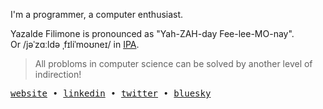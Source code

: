 I'm a programmer, a computer enthusiast.
<!-- I like cats, computers, mathematics, books and trying to like chess. -->
Yazalde Filimone is pronounced as "Yah-ZAH-day Fee-lee-MO-nay".<br/>
Or /jəˈzɑːldə ˌfɪliˈmoʊneɪ/ in [IPA](https://en.wikipedia.org/wiki/International_Phonetic_Alphabet).

> All probloms in computer science can be solved by another level of indirection!

<!--
I strongly love low-level details of computers and mathematics. non-expert. trying to be scientidst.

> “Some infinities are bigger than others… There are days, many of them, when I get irritated by the size of my set of unlimited infinities. I wish I had more numbers than I probably will.”


My interests include, but are not limited to, compilers, language design, operating systems, type theory, accelerators, and web browsers. 
-->

<!---
• Projects:

1. [A JavaScript and TypeScript engine](https://github.com/yazaldefilimone/core-engine) (WIP)
2. [A light-weight and fast runtime for JavaScript and TypeScript](https://github.com/yazaldefilimone/zox) (WIP depend 1)
3. [A dependent type checker for lambda calculus](https://github.com/yazaldefilimone/lambda-checker)
4. [Build Stack-based | Bytecode interpreter | Garbage collection](https://github.com/yazaldefilimone/virtual-machine.rs)
5. [The Dolphin Programming Language](https://github.com/yazaldefilimone/dolphin)
6. [Type system | Static typeChecker | Type inference](https://github.com/yazaldefilimone/eva-typechecker)
7. [A mini Typescript compiler](https://github.com/yazaldefilimone/mini-typescript)
8. [High-level compilation | Transform pipeline | Message-passing mechanism | Transpiler](https://github.com/yazaldefilimone/high-level-compiler) (2023)
9. [Computer science | Algorithms | Data structures](https://github.com/yazaldefilimone/algorithms) (WIP)
10. [Building an Interpreter from scratch](https://github.com/yazaldefilimone/essentials-of-interpretation) (2023)
--->
<p align="enter">
    <samp>
    <a href="https://yazaldefilimone.com">website</a> • 
    <a href="https://www.linkedin.com/in/yazaldefilimone">linkedin</a> • 
    <a href="https://twitter.com/yazaldefilimone">twitter</a> • 
    <a href="https://bsky.app/profile/yazaldefilimone.com">bluesky</a> 
    </samp>
</p>

